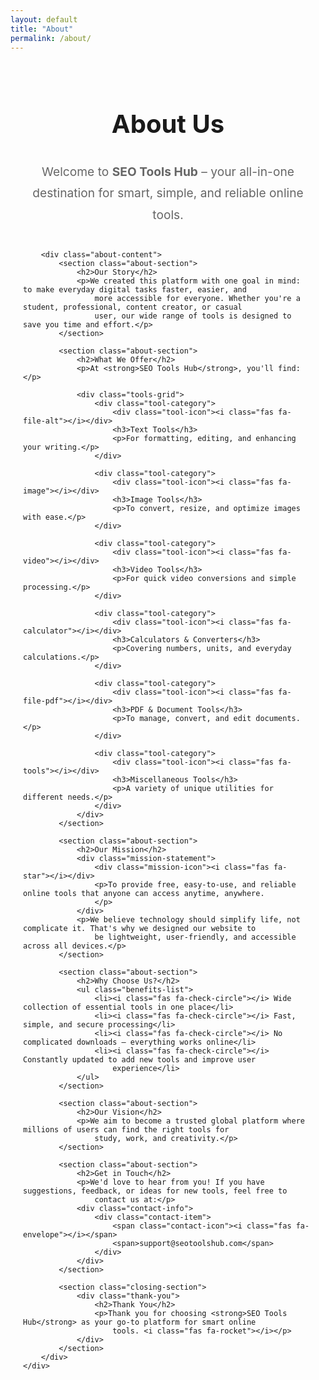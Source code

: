 ```yaml
---
layout: default
title: "About"
permalink: /about/
---
```



<style>
    /* About Us Styles */
    .about-container {
        padding: 20px;
        max-width: 1000px;
        margin: 0 auto;
    }

    .about-container h1 {
        color: var(--primary);
        text-align: center;
        margin-bottom: 15px;
        font-size: 2.5rem;
        border-bottom: 3px solid var(--primary);
        padding-bottom: 15px;
    }

    .welcome-message {
        text-align: center;
        font-size: 1.2rem;
        color: #666;
        margin-bottom: 40px;
        line-height: 1.8;
    }

    .about-section {
        margin-bottom: 40px;
        padding: 25px;
        background: #f8f9fa;
        border-radius: 8px;
        border-left: 4px solid var(--primary);
    }

    .about-section h2 {
        color: var(--primary);
        margin-bottom: 20px;
        font-size: 1.5rem;
        border-bottom: 2px solid #e0e0e0;
        padding-bottom: 10px;
    }

    .about-section p {
        margin-bottom: 15px;
        line-height: 1.8;
        color: #333;
    }

    .tools-grid {
        display: grid;
        grid-template-columns: repeat(auto-fit, minmax(280px, 1fr));
        gap: 20px;
        margin-top: 25px;
    }

    .tool-category {
        background: white;
        padding: 20px;
        border-radius: 8px;
        text-align: center;
        box-shadow: 0 3px 10px rgba(0, 0, 0, 0.1);
        transition: transform 0.3s ease;
        border-top: 3px solid var(--primary);
    }

    .tool-category:hover {
        transform: translateY(-5px);
    }

    .tool-icon {
        font-size: 2.5rem;
        margin-bottom: 15px;
        display: block;
        color: var(--primary);
    }

    .tool-category h3 {
        color: var(--primary);
        margin-bottom: 10px;
        font-size: 1.2rem;
    }

    .tool-category p {
        color: #666;
        font-size: 0.95rem;
        margin: 0;
    }

    .mission-statement {
        display: flex;
        align-items: center;
        background: linear-gradient(135deg, #e8f4ff, #d4e6ff);
        padding: 20px;
        border-radius: 8px;
        margin: 20px 0;
        border-left: 4px solid var(--primary);
    }

    .mission-icon {
        font-size: 2rem;
        margin-right: 20px;
        flex-shrink: 0;
        color: var(--primary);
    }

    .mission-statement p {
        font-size: 1.1rem;
        font-weight: 600;
        color: var(--primary);
        margin: 0;
    }

    .benefits-list {
        list-style: none;
        padding: 0;
    }

    .benefits-list li {
        padding: 12px 15px;
        margin-bottom: 10px;
        background: white;
        border-radius: 6px;
        border-left: 4px solid var(--success);
        font-weight: 500;
        color: #333;
    }

    .contact-info {
        margin-top: 20px;
    }

    .contact-item {
        display: inline-flex;
        align-items: center;
        background: white;
        padding: 15px 20px;
        border-radius: 8px;
        margin-right: 15px;
        font-weight: 600;
        color: var(--primary);
        box-shadow: 0 2px 8px rgba(0, 0, 0, 0.1);
    }

    .contact-icon {
        font-size: 1.2rem;
        margin-right: 10px;
        color: var(--primary);
    }

    .closing-section {
        text-align: center;
        margin-top: 40px;
        padding: 30px;
        background: linear-gradient(135deg, var(--primary), var(--secondary));
        border-radius: 8px;
        color: white;
    }

    .closing-section h2 {
        color: white;
        border-bottom: 2px solid rgba(255, 255, 255, 0.3);
        padding-bottom: 15px;
        margin-bottom: 20px;
    }

    .closing-section p {
        color: white;
        font-size: 1.1rem;
        margin: 0;
    }

    .thank-you {
        max-width: 600px;
        margin: 0 auto;
    }

    /* Breadcrumb */
    .breadcrumb {
        background-color: transparent;
        padding: 0;
        margin-bottom: 20px;
    }

    .breadcrumb-item a {
        color: var(--primary);
    }

    /* Responsive Styles */
    @media (max-width: 768px) {

        .about-container {
            padding: 15px;
        }

        .about-container h1 {
            font-size: 2rem;
        }

        .about-section {
            padding: 20px;
            margin-bottom: 30px;
        }

        .tools-grid {
            grid-template-columns: 1fr;
            gap: 15px;
        }

        .mission-statement {
            flex-direction: column;
            text-align: center;
        }

        .mission-icon {
            margin-right: 0;
            margin-bottom: 15px;
        }

        .contact-item {
            display: flex;
            justify-content: center;
            margin-right: 0;
            margin-bottom: 10px;
        }
    }
</style>

<!-- About Us Content -->
<div class="content-box">
    <div class="about-container">
        <h1>About Us</h1>
        <p class="welcome-message">Welcome to <strong>SEO Tools Hub</strong> – your all-in-one destination for smart,
            simple, and reliable online tools.</p>

        <div class="about-content">
            <section class="about-section">
                <h2>Our Story</h2>
                <p>We created this platform with one goal in mind: to make everyday digital tasks faster, easier, and
                    more accessible for everyone. Whether you're a student, professional, content creator, or casual
                    user, our wide range of tools is designed to save you time and effort.</p>
            </section>

            <section class="about-section">
                <h2>What We Offer</h2>
                <p>At <strong>SEO Tools Hub</strong>, you'll find:</p>

                <div class="tools-grid">
                    <div class="tool-category">
                        <div class="tool-icon"><i class="fas fa-file-alt"></i></div>
                        <h3>Text Tools</h3>
                        <p>For formatting, editing, and enhancing your writing.</p>
                    </div>

                    <div class="tool-category">
                        <div class="tool-icon"><i class="fas fa-image"></i></div>
                        <h3>Image Tools</h3>
                        <p>To convert, resize, and optimize images with ease.</p>
                    </div>

                    <div class="tool-category">
                        <div class="tool-icon"><i class="fas fa-video"></i></div>
                        <h3>Video Tools</h3>
                        <p>For quick video conversions and simple processing.</p>
                    </div>

                    <div class="tool-category">
                        <div class="tool-icon"><i class="fas fa-calculator"></i></div>
                        <h3>Calculators & Converters</h3>
                        <p>Covering numbers, units, and everyday calculations.</p>
                    </div>

                    <div class="tool-category">
                        <div class="tool-icon"><i class="fas fa-file-pdf"></i></div>
                        <h3>PDF & Document Tools</h3>
                        <p>To manage, convert, and edit documents.</p>
                    </div>

                    <div class="tool-category">
                        <div class="tool-icon"><i class="fas fa-tools"></i></div>
                        <h3>Miscellaneous Tools</h3>
                        <p>A variety of unique utilities for different needs.</p>
                    </div>
                </div>
            </section>

            <section class="about-section">
                <h2>Our Mission</h2>
                <div class="mission-statement">
                    <div class="mission-icon"><i class="fas fa-star"></i></div>
                    <p>To provide free, easy-to-use, and reliable online tools that anyone can access anytime, anywhere.
                    </p>
                </div>
                <p>We believe technology should simplify life, not complicate it. That's why we designed our website to
                    be lightweight, user-friendly, and accessible across all devices.</p>
            </section>

            <section class="about-section">
                <h2>Why Choose Us?</h2>
                <ul class="benefits-list">
                    <li><i class="fas fa-check-circle"></i> Wide collection of essential tools in one place</li>
                    <li><i class="fas fa-check-circle"></i> Fast, simple, and secure processing</li>
                    <li><i class="fas fa-check-circle"></i> No complicated downloads – everything works online</li>
                    <li><i class="fas fa-check-circle"></i> Constantly updated to add new tools and improve user
                        experience</li>
                </ul>
            </section>

            <section class="about-section">
                <h2>Our Vision</h2>
                <p>We aim to become a trusted global platform where millions of users can find the right tools for
                    study, work, and creativity.</p>
            </section>

            <section class="about-section">
                <h2>Get in Touch</h2>
                <p>We'd love to hear from you! If you have suggestions, feedback, or ideas for new tools, feel free to
                    contact us at:</p>
                <div class="contact-info">
                    <div class="contact-item">
                        <span class="contact-icon"><i class="fas fa-envelope"></i></span>
                        <span>support@seotoolshub.com</span>
                    </div>
                </div>
            </section>

            <section class="closing-section">
                <div class="thank-you">
                    <h2>Thank You</h2>
                    <p>Thank you for choosing <strong>SEO Tools Hub</strong> as your go-to platform for smart online
                        tools. <i class="fas fa-rocket"></i></p>
                </div>
            </section>
        </div>
    </div>
</div>